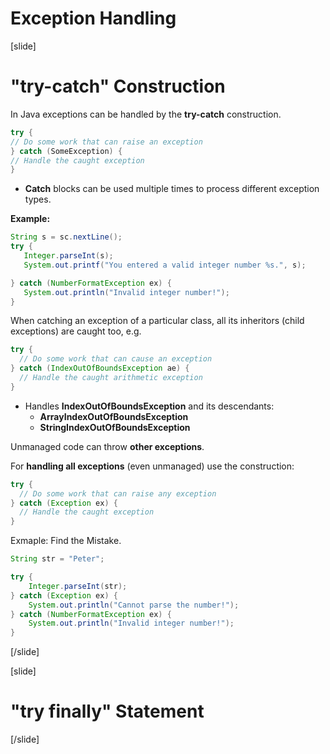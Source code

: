 # Exception Handling

[slide]

# "try-catch" Construction
In Java exceptions can be handled by the **try-catch** construction.

```java 
try {
// Do some work that can raise an exception
} catch (SomeException) {
// Handle the caught exception
}
```
- **Catch** blocks can be used multiple times to process different exception types.

**Example:**

```java 
String s = sc.nextLine();
try {
   Integer.parseInt(s);
   System.out.printf("You entered a valid integer number %s.", s);

} catch (NumberFormatException ex) {
   System.out.println("Invalid integer number!");
}
```

When catching an exception of a particular class, all its inheritors (child exceptions) are caught too, e.g.

```java 
try {
  // Do some work that can cause an exception
} catch (IndexOutOfBoundsException ae) {
  // Handle the caught arithmetic exception
}
```

- Handles **IndexOutOfBoundsException** and its descendants: 
    - **ArrayIndexOutOfBoundsException**
    - **StringIndexOutOfBoundsException**

Unmanaged code can throw **other exceptions**.

For **handling all exceptions** (even unmanaged) use the construction:

```java
try {
  // Do some work that can raise any exception
} catch (Exception ex) {
  // Handle the caught exception
}
``` 

Exmaple: Find the Mistake.

```java live
String str = "Peter";

try {
    Integer.parseInt(str);
} catch (Exception ex) {
    System.out.println("Cannot parse the number!");
} catch (NumberFormatException ex) {
    System.out.println("Invalid integer number!");
}
```
[/slide]

[slide]

# "try finally" Statement




[/slide]